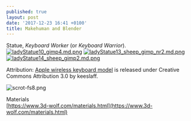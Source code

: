 ```yaml
---
published: true
layout: post
date: '2017-12-23 16:41 +0100'
title: Makehuman and Blender
---
```

Statue, _Keyboard Worker_ (or _Keyboard Warrior_).
[![ladyStatue10_gimp4.md.png](https://cdn.scrot.moe/images/2017/12/24/ladyStatue10_gimp4.md.png)](https://cdn.scrot.moe/images/2017/12/24/ladyStatue10_gimp4.png)
[![ladyStatue13_sheep_gimp_nr2.md.png](https://cdn.scrot.moe/images/2017/12/25/ladyStatue13_sheep_gimp_nr2.md.png)](https://cdn.scrot.moe/images/2017/12/25/ladyStatue13_sheep_gimp_nr2.png)
[![ladyStatue14_sheep_gimp2.md.png](https://cdn.scrot.moe/images/2017/12/25/ladyStatue14_sheep_gimp2.md.png)](https://cdn.scrot.moe/images/2017/12/25/ladyStatue14_sheep_gimp2.png)

Attribution: [Apple wireless keyboard model](https://www.blendswap.com/blends/view/89423) is released under Creative Commons Attribution 3.0 by keeslaff.

![scrot-fs8.png]({{site.baseurl}}/media/scrot-fs8.png)

Materials  
[https://www.3d-wolf.com/materials.html](https://www.3d-wolf.com/materials.html)
